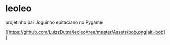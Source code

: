 # leoleo
projetinho pai
Joguinho epitaciano no Pygame

[[https://github.com/LuizzDutra/leoleo/tree/master/Assets/bob.png|alt=bob]]
